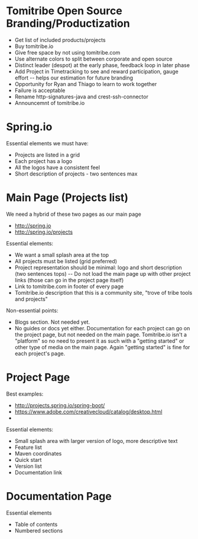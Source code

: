 # Tomitribe Open Source Branding/Productization

- Get list of included products/projects
- Buy tomitribe.io
- Give free space by not using tomitribe.com
- Use alternate colors to split between corporate and open source
- Distinct leader (despot) at the early phase, feedback loop in later phase
- Add Project in Timetracking to see and reward participation, gauge effort -- helps our estimation for future branding 
- Opportunity for Ryan and Thiago to learn to work together
- Failure is acceptable
- Rename http-signatures-java and crest-ssh-connector
- Announcemnt of tomitribe.io

# Spring.io

Essential elements we must have:

 - Projects are listed in a grid 
 - Each project has a logo
 - All the logos have a consistent feel
 - Short description of projects - two sentences max
 

# Main Page (Projects list)

We need a hybrid of these two pages as our main page

 - http://spring.io
 - http://spring.io/projects

Essential elements:

 - We want a small splash area at the top
 - All projects must be listed (grid preferred)
 - Project representation should be minimal: logo and short description (two sentences tops)
 -- Do not load the main page up with other project links (those can go in the project page itself)
 - Link to tomitribe.com in footer of every page
 - Tomitribe.io description that this is a community site, "trove of tribe tools and projects"

Non-essential points:

 - Blogs section.  Not needed yet.
 - No guides or docs yet either.  Documentation for each project can go on the project page, but not needed on the main page.  Tomitribe.io isn't a "platform" so no need to present it as such with a "getting started" or other type of media on the main page.  Again "getting started" is fine for each project's page.

# Project Page

Best examples:

 - http://projects.spring.io/spring-boot/
 - https://www.adobe.com/creativecloud/catalog/desktop.html
 - 
Essential elements:

 - Small splash area with larger version of logo, more descriptive text
 - Feature list
 - Maven coordinates
 - Quick start
 - Version list
 - Documentation link

# Documentation Page

Essential elements

 - Table of contents
 - Numbered sections
